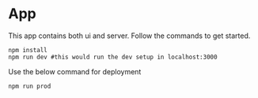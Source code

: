 # App

This app contains both ui and server. Follow the commands to get started.

```
npm install
npm run dev #this would run the dev setup in localhost:3000
```

Use the below command for deployment

```
npm run prod
```
